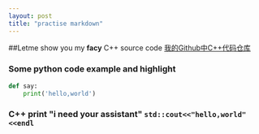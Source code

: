 ```yaml
---
layout: post
title: "practise markdown"
---
```

##Letme show you my **facy** C++ source code
[我的Github中C++代码仓库](https://github.com/xdyangwei/learn-c-)
### Some python code example and highlight

``` python
def say:
    print('hello,world')
```

### C++ print "i need your assistant" ```std::cout<<"hello,world"<<endl```

